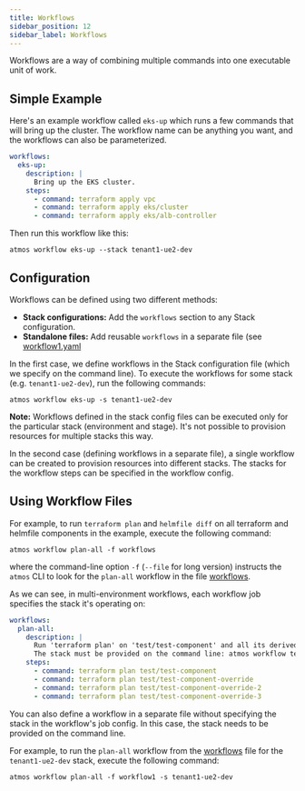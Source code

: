 ```yaml
---
title: Workflows
sidebar_position: 12
sidebar_label: Workflows
---
```

Workflows are a way of combining multiple commands into one executable unit of work.

## Simple Example

Here's an example workflow called `eks-up` which runs a few commands that will bring up the cluster.
The workflow name can be anything you want, and the workflows can also be parameterized.

```yaml
workflows:
  eks-up:
    description: |
      Bring up the EKS cluster.
    steps:
      - command: terraform apply vpc
      - command: terraform apply eks/cluster
      - command: terraform apply eks/alb-controller
```

Then run this workflow like this:

```shell
atmos workflow eks-up --stack tenant1-ue2-dev
```

## Configuration 

Workflows can be defined using two different methods:

- **Stack configurations:** Add the `workflows` section to any Stack configuration.
- **Standalone files:**  Add reusable `workflows` in a separate file (see [workflow1.yaml](https://github.com/cloudposse/atmos/tree/master/example/complete/stacks/workflows/workflow1.yaml)

In the first case, we define workflows in the Stack configuration file (which we specify on the command line).
To execute the workflows for some stack (e.g. `tenant1-ue2-dev`), run the following commands:

```shell
atmos workflow eks-up -s tenant1-ue2-dev
```

**Note:** Workflows defined in the stack config files can be executed only for the particular stack (environment and stage). It's not possible to provision resources for multiple stacks this way.

In the second case (defining workflows in a separate file), a single workflow can be created to provision resources into different stacks. The stacks for the workflow steps can be specified in the workflow config.

## Using Workflow Files

For example, to run `terraform plan` and `helmfile diff` on all terraform and helmfile components in the example, execute the following command:

```console
atmos workflow plan-all -f workflows
```

where the command-line option `-f` (`--file` for long version) instructs the `atmos` CLI to look for the `plan-all` workflow in the file [workflows](https://github.com/cloudposse/atmos/tree/master/examples/complete/stacks/workflows/workflow1.yaml).

As we can see, in multi-environment workflows, each workflow job specifies the stack it's operating on:

```yaml
workflows:
  plan-all:
    description: |
      Run 'terraform plan' on 'test/test-component' and all its derived components.
      The stack must be provided on the command line: atmos workflow terraform-plan-all-test-components -f workflow1 -s <stack>
    steps:
      - command: terraform plan test/test-component
      - command: terraform plan test/test-component-override
      - command: terraform plan test/test-component-override-2
      - command: terraform plan test/test-component-override-3
```

You can also define a workflow in a separate file without specifying the stack in the workflow's job config.
In this case, the stack needs to be provided on the command line.

For example, to run the `plan-all` workflow from the [workflows](https://github.com/cloudposse/atmos/tree/master/example/stacks/workflows/workflow1.yaml) file for the `tenant1-ue2-dev` stack,
execute the following command:

```console
atmos workflow plan-all -f workflow1 -s tenant1-ue2-dev
```
